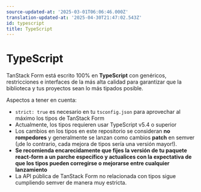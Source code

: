```yaml
---
source-updated-at: '2025-03-01T06:06:46.000Z'
translation-updated-at: '2025-04-30T21:47:02.543Z'
id: typescript
title: TypeScript
---
```


# TypeScript

TanStack Form está escrito 100% en **TypeScript** con genéricos, restricciones e interfaces de la más alta calidad para garantizar que la biblioteca y tus proyectos sean lo más tipados posible.

Aspectos a tener en cuenta:

- `strict: true` es necesario en tu `tsconfig.json` para aprovechar al máximo los tipos de TanStack Form
- Actualmente, los tipos requieren usar TypeScript v5.4 o superior
- Los cambios en los tipos en este repositorio se consideran **no rompedores** y generalmente se lanzan como cambios **patch** en semver (¡de lo contrario, cada mejora de tipos sería una versión mayor!).
- **Se recomienda encarecidamente que fijes la versión de tu paquete react-form a un parche específico y actualices con la expectativa de que los tipos pueden corregirse o mejorarse entre cualquier lanzamiento**
- La API pública de TanStack Form no relacionada con tipos sigue cumpliendo semver de manera muy estricta.
